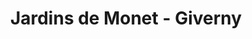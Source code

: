 ---
guid: "477abcb49a70"
title: "Jardins de Monet - Giverny"
latlng: "49.075167, 1.534495"
youtubeId: "Mfq6-3K15jM" 
---